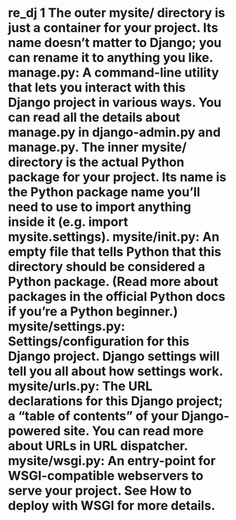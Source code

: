 re_dj
1
The outer mysite/ directory is just a container for your project. Its name doesn’t matter to Django; you can rename it to anything you like.
manage.py: A command-line utility that lets you interact with this Django project in various ways. You can read all the details about manage.py in django-admin.py and manage.py.
The inner mysite/ directory is the actual Python package for your project. Its name is the Python package name you’ll need to use to import anything inside it (e.g. import mysite.settings).
mysite/__init__.py: An empty file that tells Python that this directory should be considered a Python package. (Read more about packages in the official Python docs if you’re a Python beginner.)
mysite/settings.py: Settings/configuration for this Django project. Django settings will tell you all about how settings work.
mysite/urls.py: The URL declarations for this Django project; a “table of contents” of your Django-powered site. You can read more about URLs in URL dispatcher.
mysite/wsgi.py: An entry-point for WSGI-compatible webservers to serve your project. See How to deploy with WSGI for more details.
=====
